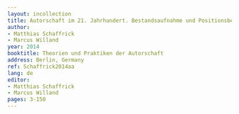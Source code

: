 ```yaml
---
layout: incollection
title: Autorschaft im 21. Jahrhundert. Bestandsaufnahme und Positionsbestimmung
author:
- Matthias Schaffrick
- Marcus Willand
year: 2014
booktitle: Theorien und Praktiken der Autorschaft
address: Berlin, Germany
ref: Schaffrick2014aa
lang: de
editor:
- Matthias Schaffrick
- Marcus Willand
pages: 3-150
---
```

